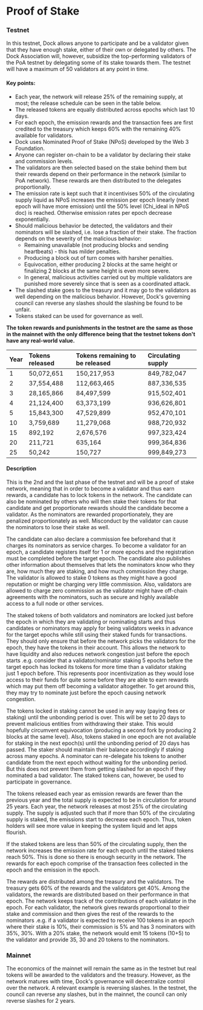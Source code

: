 # Proof of Stake

### Testnet

In this testnet, Dock allows anyone to participate and be a validator given that they have enough stake, either of their own or delegated by others. The Dock Association will, however, subsidize the top-performing validators of the PoA testnet by delegating some of its stake towards them. The testnet will have a maximum of 50 validators at any point in time.

#### **Key points:**

* Each year, the network will release 25% of the remaining supply, at most; the release schedule can be seen in the table below.
* The released tokens are equally distributed across epochs which last 10 days.
* For each epoch, the emission rewards and the transaction fees are first credited to the treasury which keeps 60% with the remaining 40% available for validators.
* Dock uses Nominated Proof of Stake \(NPoS\) developed by the Web 3 Foundation.
* Anyone can register on-chain to be a validator by declaring their stake and commission levels.
* The validators are then selected based on the stake behind them but their rewards depend on their performance in the network \(similar to PoA network\). These rewards are then distributed to the delegates proportionally.
* The emission rate is kept such that it incentivises 50% of the circulating supply liquid as NPoS increases the emission per epoch linearly \(next epoch will have more emission\) until the 50% level \(Chi\_ideal in NPoS doc\) is reached. Otherwise emission rates per epoch decrease  exponentially.
* Should malicious behavior be detected, the validators and their nominators will be slashed, i.e. lose a fraction of their stake. The fraction depends on the severity of the malicious behavior:
  * Remaining unavailable \(not producing blocks and sending heartbeats\) - this has milder penalties.
  * Producing a block out of turn comes with harsher penalties.
  * Equivocation, either producing 2 blocks at the same height or finalizing 2 blocks at the same height is even more severe.
  * In general, malicious activities carried out by multiple validators are punished more severely since that is seen as a coordinated attack.
* The slashed stake goes to the treasury and it may go to the validators as well depending on the malicious behavior. However, Dock's governing council can reverse any slashes should the slashing be found to be unfair.
* Tokens staked can be used for governance as well.

**The token rewards and punishments in the testnet are the same as those in the mainnet with the only difference being that the testnet tokens don't have any real-world value.**

| Year | Tokens released | Tokens remaining to be released | Circulating supply |
| :--- | :--- | :--- | :--- |
| 1 | 50,072,651 | 150,217,953 | 849,782,047 |
| 2 | 37,554,488 | 112,663,465 | 887,336,535 |
| 3 | 28,165,866 | 84,497,599 | 915,502,401 |
| 4 | 21,124,400 | 63,373,199 | 936,626,801 |
| 5 | 15,843,300 | 47,529,899 | 952,470,101 |
| 10 | 3,759,689 | 11,279,068 | 988,720,932 |
| 15 | 892,192 | 2,676,576 | 997,323,424 |
| 20 | 211,721 | 635,164 | 999,364,836 |
| 25 | 50,242 | 150,727 | 999,849,273 |

#### **Description** 

This is the 2nd and the last phase of the testnet and will be a proof of stake network, meaning that in order to become a validator and thus earn rewards, a candidate has to lock tokens in the network. The candidate can also be nominated by others who will then stake their tokens for that candidate and get proportionate rewards should the candidate become a validator. As the nominators are rewarded proportionately, they are penalized proportionately as well. Misconduct by the validator can cause the nominators to lose their stake as well.

The candidate can also declare a commission fee beforehand that it charges its nominators as service charges. To become a validator for an epoch, a candidate registers itself for 1 or more epochs and the registration must be completed before the target epoch. The candidate also publishes other information about themselves that lets the nominators know who they are, how much they are staking, and how much commission they charge. The validator is allowed to stake 0 tokens as they might have a good reputation or might be charging very little commission. Also, validators are allowed to charge zero commission as the validator might have off-chain agreements with the nominators, such as secure and highly available access to a full node or other services.

The staked tokens of both validators and nominators are locked just before the epoch in which they are validating or nominating starts and thus candidates or nominators may apply for being validators weeks in advance for the target epochs while still using their staked funds for transactions. They should only ensure that before the network picks the validators for the epoch, they have the tokens in their account. This allows the network to have liquidity and also reduces network congestion just before the epoch starts .e.g. consider that a validator/nominator staking 5 epochs before the target epoch has locked its tokens for more time than a validator staking just 1 epoch before. This represents poor incentivization as they would lose access to their funds for quite some before they are able to earn rewards which may put them off becoming a validator altogether. To get around this, they may try to nominate just before the epoch causing network congestion.

The tokens locked in staking cannot be used in any way \(paying fees or staking\) until the unbonding period is over. This will be set to 20 days to prevent malicious entities from withdrawing their stake. This would hopefully circumvent equivocation \(producing a second fork by producing 2 blocks at the same level\). Also, tokens staked in one epoch are not available for staking in the next epoch\(s\) until the unbonding period of 20 days has passed. The staker should maintain their balance accordingly if staking across many epochs. A nominator can re-delegate his tokens to another candidate from the next epoch without waiting for the unbonding period. But this does not prevent them from getting slashed for an epoch if they nominated a bad validator. The staked tokens can, however, be used to participate in governance.

The tokens released each year as emission rewards are fewer than the previous year and the total supply is expected to be in circulation for around 25 years. Each year, the network releases at most 25% of the circulating supply. The supply is adjusted such that if more than 50% of the circulating supply is staked, the emissions start to decrease each epoch. Thus, token holders will see more value in keeping the system liquid and let apps flourish.

If the staked tokens are less than 50% of the circulating supply, then the network increases the emission rate for each epoch until the staked tokens reach 50%. This is done so there is enough security in the network. The rewards for each epoch comprise of the transaction fees collected in the epoch and the emission in the epoch.

The rewards are distributed among the treasury and the validators. The treasury gets 60% of the rewards and the validators get 40%. Among the validators, the rewards are distributed based on their performance in that epoch. The network keeps track of the contributions of each validator in the epoch. For each validator, the network gives rewards proportional to their stake and commission and then gives the rest of the rewards to the nominators .e.g. if a validator is expected to receive 100 tokens in an epoch where their stake is 10%, their commission is 5% and has 3 nominators with 35%, 30%. With a 20% stake, the network would emit 15 tokens \(10+5\) to the validator and provide 35, 30 and 20 tokens to the nominators.

### Mainnet

The economics of the mainnet will remain the same as in the testnet but real tokens will be awarded to the validators and the treasury. However, as the network matures with time, Dock's governance will decentralize control over the network. A relevant example is reversing slashes. In the testnet, the council can reverse any slashes, but in the mainnet, the council can only reverse slashes for 2 years.

